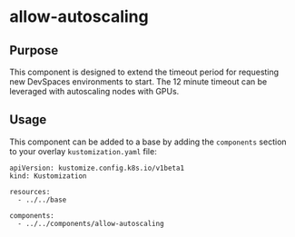 # allow-autoscaling

## Purpose
This component is designed to extend the timeout period for requesting new DevSpaces environments to start.  The 12 minute timeout can be leveraged with autoscaling nodes with GPUs.

## Usage

This component can be added to a base by adding the `components` section to your overlay `kustomization.yaml` file:

```
apiVersion: kustomize.config.k8s.io/v1beta1
kind: Kustomization

resources:
  - ../../base

components:
  - ../../components/allow-autoscaling
```